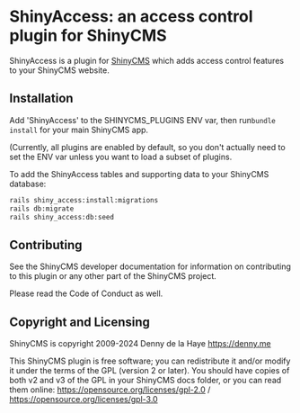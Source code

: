 # ShinyAccess: an access control plugin for ShinyCMS

ShinyAccess is a plugin for [ShinyCMS](https://shinycms.org) which adds access control features to your ShinyCMS website.


## Installation

Add 'ShinyAccess' to the SHINYCMS_PLUGINS ENV var, then run`bundle install` for your main ShinyCMS app.

(Currently, all plugins are enabled by default, so you don't actually need to set the ENV var unless you want to load a subset of plugins.

To add the ShinyAccess tables and supporting data to your ShinyCMS database:
```bash
rails shiny_access:install:migrations
rails db:migrate
rails shiny_access:db:seed
```


## Contributing

See the ShinyCMS developer documentation for information on contributing to this plugin or any other part of the ShinyCMS project.

Please read the Code of Conduct as well.


## Copyright and Licensing

ShinyCMS is copyright 2009-2024 Denny de la Haye https://denny.me

This ShinyCMS plugin is free software; you can redistribute it and/or modify it under the terms of the GPL (version 2 or later). You should have copies of both v2 and v3 of the GPL in your ShinyCMS docs folder, or you can read them online: https://opensource.org/licenses/gpl-2.0 / https://opensource.org/licenses/gpl-3.0
